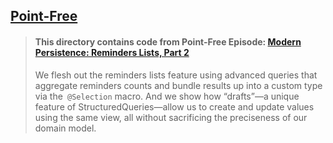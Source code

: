 ## [Point-Free](https://www.pointfree.co)

> #### This directory contains code from Point-Free Episode: [Modern Persistence: Reminders Lists, Part 2](https://www.pointfree.co/episodes/ep325-modern-persistence-reminders-lists-part-2)
>
> We flesh out the reminders lists feature using advanced queries that aggregate reminders counts and bundle results up into a custom type via the` @Selection` macro. And we show how “drafts”—a unique feature of StructuredQueries—allow us to create and update values using the same view, all without sacrificing the preciseness of our domain model.
